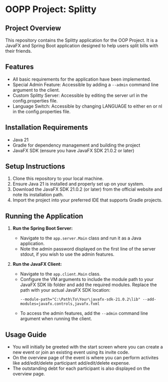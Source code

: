 # OOPP Project: Splitty

## Project Overview
This repository contains the Splitty application for the OOP Project. It is a JavaFX and Spring Boot application designed to help users split bills with their friends.

## Features
- All basic requirements for the application have been implemented.
- Special Admin Feature: Accessible by adding a `--admin` command line argument to the client.
- Custom Splitty Server: Accessible by editing the server url in the config.properties file.
- Language Switch: Accessible by changing LANGUAGE to either en or nl in the config.properties file.

## Installation Requirements
- Java 21
- Gradle for dependency management and building the project
- JavaFX SDK (ensure you have JavaFX SDK 21.0.2 or later)

## Setup Instructions
1. Clone this repository to your local machine.
2. Ensure Java 21 is installed and properly set up on your system.
3. Download the JavaFX SDK 21.0.2 (or later) from the official website and note its installation path.
4. Import the project into your preferred IDE that supports Gradle projects.

## Running the Application
1. **Run the Spring Boot Server:**
    - Navigate to the `app.server.Main` class and run it as a Java application.
    - Note the admin password displayed on the first line of the server stdout, if you wish to use the admin features.

2. **Run the JavaFX Client:**
    - Navigate to the `app.client.Main` class.
    - Configure the VM arguments to include the module path to your JavaFX SDK lib folder and add the required modules. Replace the path with your actual JavaFX SDK location:
      ```
      --module-path="C:\Path\To\Your\javafx-sdk-21.0.2\lib" --add-modules=javafx.controls,javafx.fxml
      ```
    - To access the admin features, add the `--admin` command line argument when running the client.

## Usage Guide
- You will initially be greeted with the start screen where you can create a new event or join an existing event using its invite code.
- On the overview page of the event is where you can perform activites like add/edit/delete participant add/edit/delete expense.
- The outstanding debt for each participant is also displayed on the overview page.
